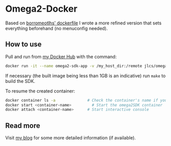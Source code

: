 # Omega2-Docker

Based on [borromeotlhs' dockerfile](https://hub.docker.com/r/borromeotlhs/docker-omega2plus/builds/bvdfelnmsdmeepz6hvtktcn/) I wrote a more refined version that sets everything beforehand (no menuconfig needed).



## How to use

Pull and run from [my Docker Hub](https://hub.docker.com/r/jlcs/omega2-sdk/) with the command:

```bash
docker run -it --name omega2-sdk-app -v /my_host_dir:/remote jlcs/omega2-sdk bash
```

If necessary (the built image being less than 1GB is an indicative) run ```make``` to build the SDK.

To resume the created container:

```bash
docker container ls -a              # Check the container's name if you didn't use --name
docker start <container-name>	      # Start the omega2SDK container
docker attach <container-name> 	    # Start interactive console
```




## Read more

Visit [my blog](http://developer.jlcs.es/2017-02-05-onion-omega2-docker-sdk/) for some more detailed information (if available).
